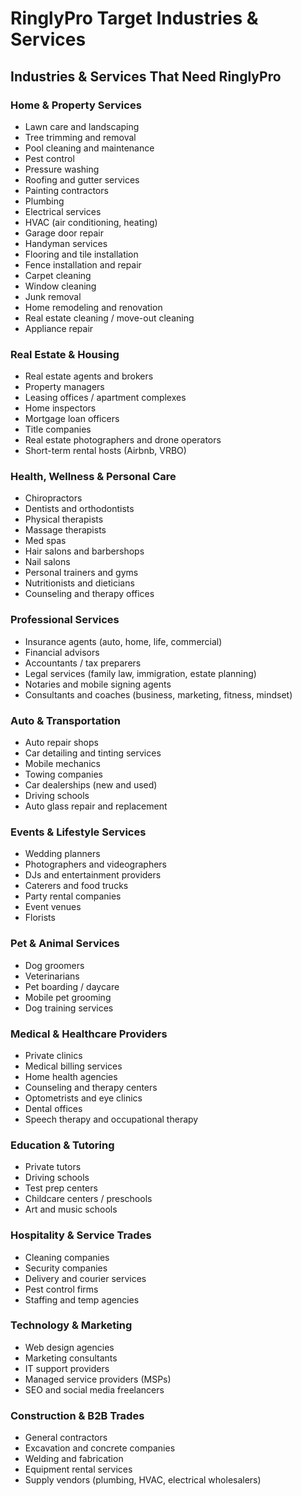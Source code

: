 # RinglyPro Target Industries & Services

## Industries & Services That Need RinglyPro

### Home & Property Services
- Lawn care and landscaping
- Tree trimming and removal
- Pool cleaning and maintenance
- Pest control
- Pressure washing
- Roofing and gutter services
- Painting contractors
- Plumbing
- Electrical services
- HVAC (air conditioning, heating)
- Garage door repair
- Handyman services
- Flooring and tile installation
- Fence installation and repair
- Carpet cleaning
- Window cleaning
- Junk removal
- Home remodeling and renovation
- Real estate cleaning / move-out cleaning
- Appliance repair

### Real Estate & Housing
- Real estate agents and brokers
- Property managers
- Leasing offices / apartment complexes
- Home inspectors
- Mortgage loan officers
- Title companies
- Real estate photographers and drone operators
- Short-term rental hosts (Airbnb, VRBO)

### Health, Wellness & Personal Care
- Chiropractors
- Dentists and orthodontists
- Physical therapists
- Massage therapists
- Med spas
- Hair salons and barbershops
- Nail salons
- Personal trainers and gyms
- Nutritionists and dieticians
- Counseling and therapy offices

### Professional Services
- Insurance agents (auto, home, life, commercial)
- Financial advisors
- Accountants / tax preparers
- Legal services (family law, immigration, estate planning)
- Notaries and mobile signing agents
- Consultants and coaches (business, marketing, fitness, mindset)

### Auto & Transportation
- Auto repair shops
- Car detailing and tinting services
- Mobile mechanics
- Towing companies
- Car dealerships (new and used)
- Driving schools
- Auto glass repair and replacement

### Events & Lifestyle Services
- Wedding planners
- Photographers and videographers
- DJs and entertainment providers
- Caterers and food trucks
- Party rental companies
- Event venues
- Florists

### Pet & Animal Services
- Dog groomers
- Veterinarians
- Pet boarding / daycare
- Mobile pet grooming
- Dog training services

### Medical & Healthcare Providers
- Private clinics
- Medical billing services
- Home health agencies
- Counseling and therapy centers
- Optometrists and eye clinics
- Dental offices
- Speech therapy and occupational therapy

### Education & Tutoring
- Private tutors
- Driving schools
- Test prep centers
- Childcare centers / preschools
- Art and music schools

### Hospitality & Service Trades
- Cleaning companies
- Security companies
- Delivery and courier services
- Pest control firms
- Staffing and temp agencies

### Technology & Marketing
- Web design agencies
- Marketing consultants
- IT support providers
- Managed service providers (MSPs)
- SEO and social media freelancers

### Construction & B2B Trades
- General contractors
- Excavation and concrete companies
- Welding and fabrication
- Equipment rental services
- Supply vendors (plumbing, HVAC, electrical wholesalers)
